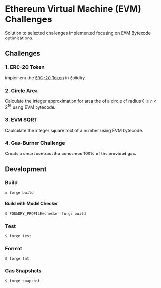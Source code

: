 # Ethereum Virtual Machine (EVM) Challenges

Solution to selected challenges implemented focusing on EVM Bytecode optimizations.

## Challenges

### 1. ERC-20 Token

Implement the [ERC-20 Token](https://eips.ethereum.org/EIPS/eip-20) in Solidity.

### 2. Circle Area

Calculate the integer approximation for area the of a circle of radius $0 \leq r < 2^{16}$ using EVM bytecode.

### 3. EVM SQRT

Caulculate the integer square root of a number using EVM bytecode.

### 4. Gas-Burner Challenge

Create a smart contract the consumes 100% of the provided gas.

## Development

### Build

```shell
$ forge build
```

#### Build with Model Checker

```shell
$ FOUNDRY_PROFILE=checker forge build
```

### Test

```shell
$ forge test
```

### Format

```shell
$ forge fmt
```

### Gas Snapshots

```shell
$ forge snapshot
```
